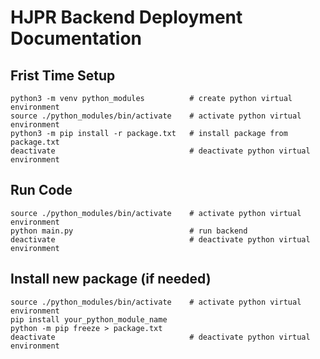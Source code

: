 # HJPR Backend Deployment Documentation

## Frist Time Setup

```shell
python3 -m venv python_modules          # create python virtual environment
source ./python_modules/bin/activate    # activate python virtual environment
python3 -m pip install -r package.txt   # install package from package.txt
deactivate                              # deactivate python virtual environment
```

## Run Code

```shell 
source ./python_modules/bin/activate    # activate python virtual environment
python main.py                          # run backend
deactivate                              # deactivate python virtual environment
```

## Install new package (if needed)

```shell
source ./python_modules/bin/activate    # activate python virtual environment
pip install your_python_module_name
python -m pip freeze > package.txt
deactivate                              # deactivate python virtual environment
```
